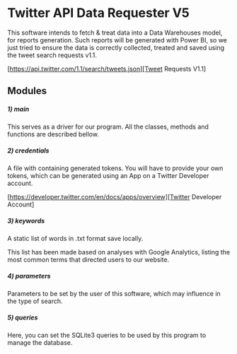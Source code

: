 # Twitter API Data Requester V5

This software intends to fetch & treat data into a Data Warehouses model, for reports generation. Such reports will be generated with Power BI, so we just tried to ensure the data is correctly collected, treated and saved using the tweet search requests v1.1.

[https://api.twitter.com/1.1/search/tweets.json][Tweet Requests V1.1]

## Modules
##### 1) main
This serves as a driver for our program. All the classes, methods and functions are described bellow.
##### 2) credentials
A file with containing generated tokens. You will have to provide your own tokens, which can be generated using an App on a Twitter Developer account.

[https://developer.twitter.com/en/docs/apps/overview][Twitter Developer Account]
##### 3) keywords
A static list of words in .txt format save locally.

This list has been made based on analyses with Google Analytics, listing the most common terms that directed users to our website.
##### 4) parameters
Parameters to be set by the user of this software, which may influence in the type of search.
##### 5) queries
Here, you can set the SQLite3 queries to be used by this program to manage the database.

[Tweet Requests V1.1]: https://api.twitter.com/1.1/search/tweets.json

[Twitter Developer Account]: https://developer.twitter.com/en/docs/apps/overview